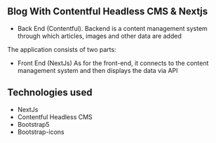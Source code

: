 ## Blog With Contentful Headless CMS & Nextjs

* Back End (Contentful).
  Backend is a content management system through which articles, images and other data are added

The application consists of two parts:
* Front End (NextJs)
As for the front-end, it connects to the content management system and then displays the data via API


## Technologies used
* NextJs
* Contentful Headless CMS
* Bootstrap5
* Bootstrap-icons